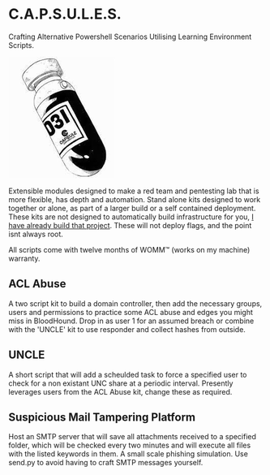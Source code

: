 # C.A.P.S.U.L.E.S.
Crafting Alternative Powershell Scenarios Utilising Learning Environment Scripts.

![capsules](https://raw.githubusercontent.com/onecloudemoji/onecloudemoji.github.io/master/assets/images/CAPSULES.jpg)

Extensible modules designed to make a red team and pentesting lab that is more flexible, has depth and automation. Stand alone kits designed to work together or alone, as part of a larger build or a self contained deployment. These kits are not designed to automatically build infrastructure for you, [I have already build that project](https://github.com/onecloudemoji/ADLAB). These will not deploy flags, and the point isnt always root.

All scripts come with twelve months of WOMM&trade; (works on my machine) warranty.


## ACL Abuse
A two script kit to build a domain controller, then add the necessary groups, users and permissions to practice some ACL abuse and edges you might miss in BloodHound. Drop in as user 1 for an assumed breach or combine with the 'UNCLE' kit to use responder and collect hashes from outside.

## UNCLE
A short script that will add a scheulded task to force a specified user to check for a non existant UNC share at a periodic interval. Presently leverages users from the ACL Abuse kit, change these as required.

## Suspicious Mail Tampering Platform
Host an SMTP server that will save all attachments received to a specified folder, which will be checked every two minutes and will execute all files with the listed keywords in them. A small scale phishing simulation. Use send.py to avoid having to craft SMTP messages yourself.
